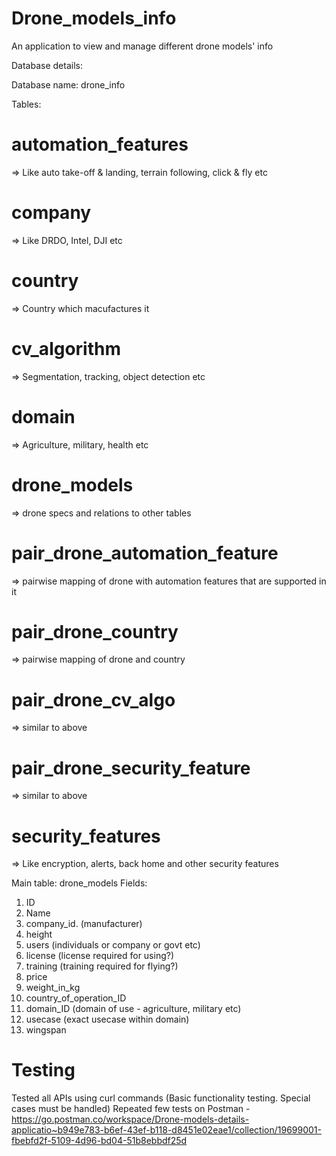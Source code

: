 # Drone_models_info
An application to view and manage different drone models' info

Database details:

Database name: drone_info

Tables: 
# automation_features 
=> Like auto take-off & landing, terrain following, click & fly etc
# company
=> Like DRDO, Intel, DJI etc
# country
=> Country which macufactures it
# cv_algorithm
=> Segmentation, tracking, object detection etc
# domain
=> Agriculture, military, health etc
# drone_models
=> drone specs and relations to other tables
# pair_drone_automation_feature
=> pairwise mapping of drone with automation features that are supported in it 
# pair_drone_country
=> pairwise mapping of drone and country
# pair_drone_cv_algo
=> similar to above
# pair_drone_security_feature
=> similar to above
# security_features
=> Like encryption, alerts, back home and other security features

Main table: drone_models
Fields:
1. ID
2. Name
3. company_id. (manufacturer)
4. height
5. users (individuals or company or govt etc)
6. license (license required for using?)
7. training (training required for flying?)
8. price
9. weight_in_kg
10. country_of_operation_ID
11. domain_ID (domain of use - agriculture, military etc)
12. usecase (exact usecase within domain)
13. wingspan


# Testing
Tested all APIs using curl commands (Basic functionality testing. Special cases must be handled)
Repeated few tests on Postman - https://go.postman.co/workspace/Drone-models-details-applicatio~b949e783-b6ef-43ef-b118-d8451e02eae1/collection/19699001-fbebfd2f-5109-4d96-bd04-51b8ebbdf25d 
